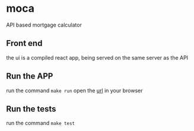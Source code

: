 # moca
API based mortgage calculator

## Front end
the ui is a compiled react app, being served on the same server as the API

## Run the APP
run the command ```make run```
open the [url](http://localhost:8080/) in your browser

## Run the tests
run the command ```make test```